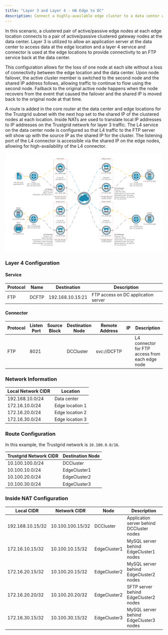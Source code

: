 ```yaml
---
title: "Layer 3 and Layer 4 - HA Edge to DC"
description: Connect a highly-available edge cluster to a data center with layer 4 traffic originating at the edge
---
```


In this scenario, a clustered pair of active/passive edge nodes at each edge location connects to a pair of active/passive clustered gateway nodes at the data center. Layer 3 is utilized to allow an application server at the data center to access data at the edge location and a layer 4 service and connector is used at the edge locations to provide connectivity to an FTP service back at the data center.  

This configuration allows for the loss of one node at each site without a loss of connectivity between the edge location and the data center. Upon node failover, the active cluster member is switched to the second node and the shared IP address follows, allowing traffic to continue to flow using the second node. Failback to the original active node happens when the node recovers from the event that caused the failover and the shared IP is moved back to the original node at that time.

A route is added in the core router at the data center and edge locations for the Trustgrid subnet with the next hop set to the shared IP of the clustered nodes at each location. Inside NATs are used to translate local IP addresses to IP addresses on the Trustgrid network for layer 3 traffic. The L4 service on the data center node is configured so that L4 traffic to the FTP server will show up with the source IP as the shared IP for the cluster.  The listening port of the L4 connector is accessible via the shared IP on the edge nodes, allowing for high-availability of the L4 connector.  

![Network Topology](l4-topology.png)

### Layer 4 Configuration

#### Service

| Protocol | Name | Destination | Description |
| -------- | ---- | ----------- | ----------- |
| FTP | DCFTP | 192.168.10.15:21 | FTP access on DC application server |

#### Connector

| Protocol | Listen Port | Source Block | Destination Node | Remote Address | IP | Description |
| -------- | ----------- | ------------ | ---------------- | -------------- | -- | ----------- |
| FTP | 8021 | <CIDR of edge server> | DCCluster | svc://DCFTP | <Cluster shared IP> | L4 connector for FTP access from each edge node |


### Network Information

| Local Network CIDR | Location |
| ------------------ | -------- |
| 192.168.10.0/24	| Data center |
| 172.16.10.0/24 | Edge location 1 |
| 172.16.20.0/24 | Edge location 2 |
| 172.16.30.0/24 | Edge location 3 |

### Route Configuration

In this example, the Trustgrid network is `10.100.0.0/16`.

| Trustgrid Network CIDR | Destination Node |
| ---------------------- | ---------------- |
| 10.100.100.0/24 | DCCluster |
| 10.100.10.0/24 | EdgeCluster1 |
| 10.100.20.0/24 | EdgeCluster2 |
| 10.100.30.0/24 | EdgeCluster3 |

### Inside NAT Configuration

| Local CIDR | Network CIDR | Node | Description |
| ---------- | ------------ | ---- | ----------- |
| 192.168.10.15/32 | 10.100.100.15/32 | DCCluster | Application server behind DCCluster nodes |
| 172.16.10.15/32 | 10.100.10.15/32 | EdgeCluster1 | MySQL server behind EdgeCluster1 nodes |
| 172.16.20.15/32 | 10.100.20.15/32 | EdgeCluster2 | MySQL server behind EdgeCluster2 nodes |
| 172.16.20.20/32 | 10.100.20.20/32 | EdgeCluster2 | SFTP server behind EdgeCluster2 nodes |
| 172.16.30.15/32 | 10.100.30.15/32 | EdgeCluster3 | MySQL server behind EdgeCluster3 nodes |
